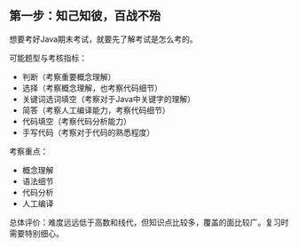 ## 第一步：知己知彼，百战不殆
想要考好Java期末考试，就要先了解考试是怎么考的。

可能题型与考核指标：

- 判断（考察重要概念理解）
- 选择（考察概念理解，也考察代码细节）
- 关键词选词填空（考察对于Java中关键字的理解）
- 简答（考察人工编译能力，考察代码细节）
- 代码填空（考察代码分析能力）
- 手写代码（考察对于代码的熟悉程度）

考察重点：
- 概念理解
- 语法细节
- 代码分析
- 人工编译

总体评价：难度远远低于高数和线代，但知识点比较多，覆盖的面比较广。复习时需要特别细心。
